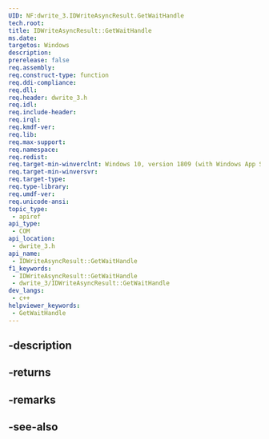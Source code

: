 ```yaml
---
UID: NF:dwrite_3.IDWriteAsyncResult.GetWaitHandle
tech.root: 
title: IDWriteAsyncResult::GetWaitHandle
ms.date: 
targetos: Windows
description: 
prerelease: false
req.assembly: 
req.construct-type: function
req.ddi-compliance: 
req.dll: 
req.header: dwrite_3.h
req.idl: 
req.include-header: 
req.irql: 
req.kmdf-ver: 
req.lib: 
req.max-support: 
req.namespace: 
req.redist: 
req.target-min-winverclnt: Windows 10, version 1809 (with Windows App SDK 0.5 or later)
req.target-min-winversvr: 
req.target-type: 
req.type-library: 
req.umdf-ver: 
req.unicode-ansi: 
topic_type:
 - apiref
api_type:
 - COM
api_location:
 - dwrite_3.h
api_name:
 - IDWriteAsyncResult::GetWaitHandle
f1_keywords:
 - IDWriteAsyncResult::GetWaitHandle
 - dwrite_3/IDWriteAsyncResult::GetWaitHandle
dev_langs:
 - c++
helpviewer_keywords:
 - GetWaitHandle
---
```


## -description

## -returns

## -remarks

## -see-also


